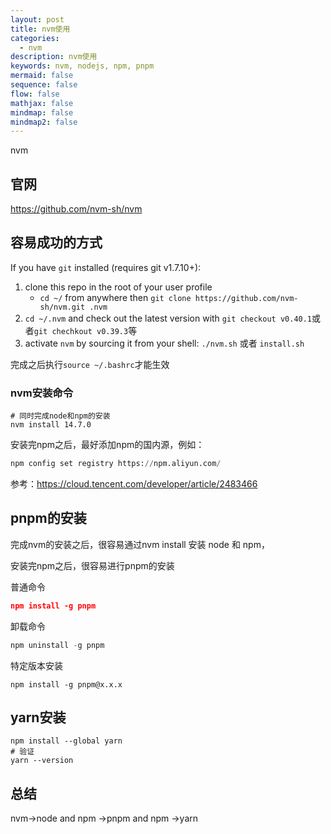 ```yaml
---
layout: post
title: nvm使用
categories:
  - nvm
description: nvm使用
keywords: nvm, nodejs, npm, pnpm
mermaid: false
sequence: false
flow: false
mathjax: false
mindmap: false
mindmap2: false
---
```

nvm

## 官网
https://github.com/nvm-sh/nvm
## 容易成功的方式

If you have `git` installed (requires git v1.7.10+):

1. clone this repo in the root of your user profile
    - `cd ~/` from anywhere then `git clone https://github.com/nvm-sh/nvm.git .nvm`
2. `cd ~/.nvm` and check out the latest version with `git checkout v0.40.1`或者`git chechkout v0.39.3`等
3. activate `nvm` by sourcing it from your shell: `./nvm.sh`  或者 `install.sh`

完成之后执行`source ~/.bashrc`才能生效

### nvm安装命令

```shell
# 同时完成node和npm的安装
nvm install 14.7.0
```

安装完npm之后，最好添加npm的国内源，例如：
```python
npm config set registry https://npm.aliyun.com/
```

参考：https://cloud.tencent.com/developer/article/2483466

## pnpm的安装

完成nvm的安装之后，很容易通过nvm install 安装 node 和 npm， 

安装完npm之后，很容易进行pnpm的安装

普通命令
```json
npm install -g pnpm
```

卸载命令
```python
npm uninstall -g pnpm
```

特定版本安装
```shell
npm install -g pnpm@x.x.x
```

## yarn安装

```shell
npm install --global yarn
# 验证
yarn --version
```
## 总结

nvm->node and npm ->pnpm  and npm ->yarn